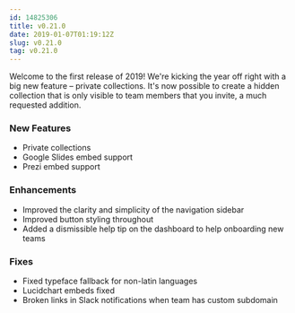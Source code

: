```yaml
---
id: 14825306
title: v0.21.0
date: 2019-01-07T01:19:12Z
slug: v0.21.0
tag: v0.21.0
---
```

    
Welcome to the first release of 2019! We're kicking the year off right with a big new feature – private collections. It's now possible to create a hidden collection that is only visible to team members that you invite, a much requested addition.

### New Features

- Private collections
- Google Slides embed support
- Prezi embed support

### Enhancements

- Improved the clarity and simplicity of the navigation sidebar
- Improved button styling throughout
- Added a dismissible help tip on the dashboard to help onboarding new teams

### Fixes

- Fixed typeface fallback for non-latin languages
- Lucidchart embeds fixed
- Broken links in Slack notifications when team has custom subdomain

      